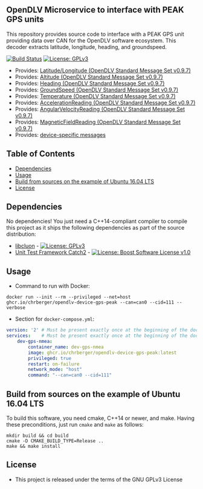 ## OpenDLV Microservice to interface with PEAK GPS units

This repository provides source code to interface with a PEAK GPS unit
providing data over CAN for the OpenDLV software ecosystem. This
decoder extracts latitude, longitude, heading, and groundspeed.

[![Build Status](https://git.ita.chalmers.se/chalmers-revere/opendlv-device-gps-peak/badges/master/pipeline.svg)](https://git.ita.chalmers.se/chalmers-revere/opendlv-device-cangw-rhino/commits/master)
 [![License: GPLv3](https://img.shields.io/badge/license-GPL--3-blue.svg
)](https://www.gnu.org/licenses/gpl-3.0.txt)

* Provides: [Latitude/Longitude (OpenDLV Standard Message Set v0.9.7)](https://github.com/chalmers-revere/opendlv.standard-message-set/blob/bd5007e7723654563c388129a96a70b559f7fef6/opendlv.odvd#L145-L148)
* Provides: [Altitude (OpenDLV Standard Message Set v0.9.7)](https://github.com/chalmers-revere/opendlv.standard-message-set/blob/bd5007e7723654563c388129a96a70b559f7fef6/opendlv.odvd#L89-L91)
* Provides: [Heading (OpenDLV Standard Message Set v0.9.7)](https://github.com/chalmers-revere/opendlv.standard-message-set/blob/bd5007e7723654563c388129a96a70b559f7fef6/opendlv.odvd#L141-L143)
* Provides: [GroundSpeed (OpenDLV Standard Message Set v0.9.7)](https://github.com/chalmers-revere/opendlv.standard-message-set/blob/bd5007e7723654563c388129a96a70b559f7fef6/opendlv.odvd#L129-L131)
* Provides: [Temperature (OpenDLV Standard Message Set v0.9.7)](https://github.com/chalmers-revere/opendlv.standard-message-set/blob/bd5007e7723654563c388129a96a70b559f7fef6/opendlv.odvd#L97-L99)
* Provides: [AccelerationReading (OpenDLV Standard Message Set v0.9.7)](https://github.com/chalmers-revere/opendlv.standard-message-set/blob/bd5007e7723654563c388129a96a70b559f7fef6/opendlv.odvd#L71-L75)
* Provides: [AngularVelocityReading (OpenDLV Standard Message Set v0.9.7)](https://github.com/chalmers-revere/opendlv.standard-message-set/blob/bd5007e7723654563c388129a96a70b559f7fef6/opendlv.odvd#L77-L81)
* Provides: [MagneticFieldReading (OpenDLV Standard Message Set v0.9.7)](https://github.com/chalmers-revere/opendlv.standard-message-set/blob/bd5007e7723654563c388129a96a70b559f7fef6/opendlv.odvd#L83-L87)
* Provides: [device-specific messages](https://git.ita.chalmers.se/chalmers-revere/opendlv-device-gps-peak/raw/master/src/peak-can.odvd)


## Table of Contents
* [Dependencies](#dependencies)
* [Usage](#usage)
* [Build from sources on the example of Ubuntu 16.04 LTS](#build-from-sources-on-the-example-of-ubuntu-1604-lts)
* [License](#license)


## Dependencies
No dependencies! You just need a C++14-compliant compiler to compile this
project as it ships the following dependencies as part of the source distribution:

* [libcluon](https://github.com/chrberger/libcluon) - [![License: GPLv3](https://img.shields.io/badge/license-GPL--3-blue.svg
)](https://www.gnu.org/licenses/gpl-3.0.txt)
* [Unit Test Framework Catch2](https://github.com/catchorg/Catch2/releases/tag/v2.1.2) - [![License: Boost Software License v1.0](https://img.shields.io/badge/License-Boost%20v1-blue.svg)](http://www.boost.org/LICENSE_1_0.txt)


## Usage
* Command to run with Docker:
```
docker run --init --rm --privileged --net=host ghcr.io/chrberger/opendlv-device-gps-peak --can=can0 --cid=111 --verbose
```

* Section for `docker-compose.yml`:
```yml
version: '2' # Must be present exactly once at the beginning of the docker-compose.yml file
services:    # Must be present exactly once at the beginning of the docker-compose.yml file
    dev-gps-nmea:
        container_name: dev-gps-nmea
        image: ghcr.io/chrberger/opendlv-device-gps-peak:latest
        privileged: true
        restart: on-failure
        network_mode: "host"
        command: "--can=can0 --cid=111"
```


## Build from sources on the example of Ubuntu 16.04 LTS
To build this software, you need cmake, C++14 or newer, and make. Having these
preconditions, just run `cmake` and `make` as follows:

```
mkdir build && cd build
cmake -D CMAKE_BUILD_TYPE=Release ..
make && make install
```


## License

* This project is released under the terms of the GNU GPLv3 License

